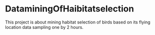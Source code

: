 # DataminingOfHaibitatselection
This project is about mining habitat selection of birds based on its flying location data sampling one by 2 hours.

